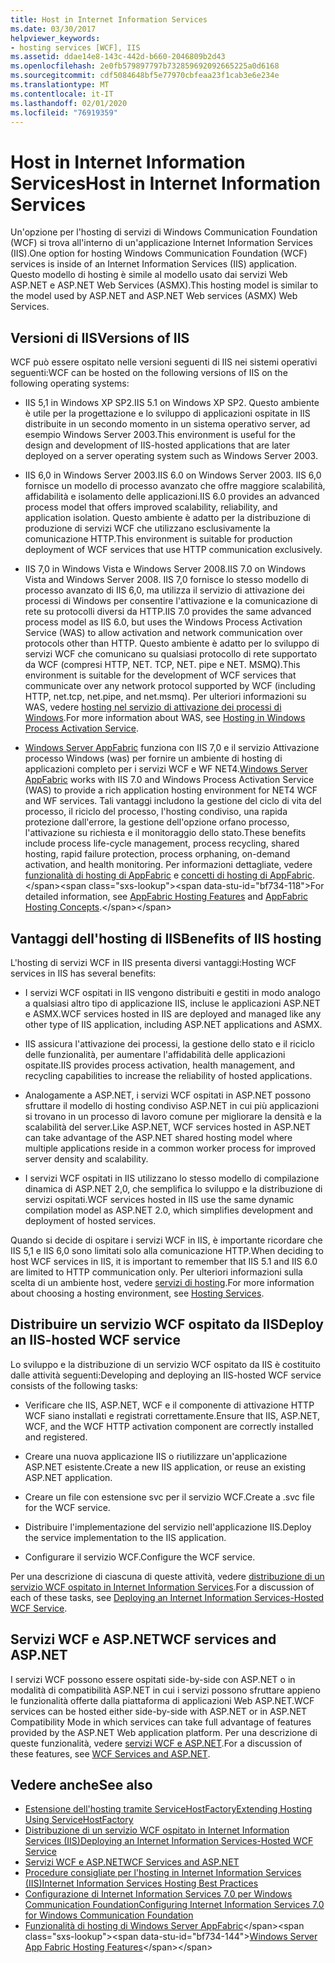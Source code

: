 ```yaml
---
title: Host in Internet Information Services
ms.date: 03/30/2017
helpviewer_keywords:
- hosting services [WCF], IIS
ms.assetid: ddae14e8-143c-442d-b660-2046809b2d43
ms.openlocfilehash: 2e0fb579897797b732859692092665225a0d6168
ms.sourcegitcommit: cdf5084648bf5e77970cbfeaa23f1cab3e6e234e
ms.translationtype: MT
ms.contentlocale: it-IT
ms.lasthandoff: 02/01/2020
ms.locfileid: "76919359"
---
```

# <a name="host-in-internet-information-services"></a><span data-ttu-id="bf734-102">Host in Internet Information Services</span><span class="sxs-lookup"><span data-stu-id="bf734-102">Host in Internet Information Services</span></span>

<span data-ttu-id="bf734-103">Un'opzione per l'hosting di servizi di Windows Communication Foundation (WCF) si trova all'interno di un'applicazione Internet Information Services (IIS).</span><span class="sxs-lookup"><span data-stu-id="bf734-103">One option for hosting Windows Communication Foundation (WCF) services is inside of an Internet Information Services (IIS) application.</span></span> <span data-ttu-id="bf734-104">Questo modello di hosting è simile al modello usato dai servizi Web ASP.NET e ASP.NET Web Services (ASMX).</span><span class="sxs-lookup"><span data-stu-id="bf734-104">This hosting model is similar to the model used by ASP.NET and ASP.NET Web services (ASMX) Web Services.</span></span>

## <a name="versions-of-iis"></a><span data-ttu-id="bf734-105">Versioni di IIS</span><span class="sxs-lookup"><span data-stu-id="bf734-105">Versions of IIS</span></span>

<span data-ttu-id="bf734-106">WCF può essere ospitato nelle versioni seguenti di IIS nei sistemi operativi seguenti:</span><span class="sxs-lookup"><span data-stu-id="bf734-106">WCF can be hosted on the following versions of IIS on the following operating systems:</span></span>

- <span data-ttu-id="bf734-107">IIS 5,1 in Windows XP SP2.</span><span class="sxs-lookup"><span data-stu-id="bf734-107">IIS 5.1 on Windows XP SP2.</span></span> <span data-ttu-id="bf734-108">Questo ambiente è utile per la progettazione e lo sviluppo di applicazioni ospitate in IIS distribuite in un secondo momento in un sistema operativo server, ad esempio Windows Server 2003.</span><span class="sxs-lookup"><span data-stu-id="bf734-108">This environment is useful for the design and development of IIS-hosted applications that are later deployed on a server operating system such as Windows Server 2003.</span></span>

- <span data-ttu-id="bf734-109">IIS 6,0 in Windows Server 2003.</span><span class="sxs-lookup"><span data-stu-id="bf734-109">IIS 6.0 on Windows Server 2003.</span></span> <span data-ttu-id="bf734-110">IIS 6,0 fornisce un modello di processo avanzato che offre maggiore scalabilità, affidabilità e isolamento delle applicazioni.</span><span class="sxs-lookup"><span data-stu-id="bf734-110">IIS 6.0 provides an advanced process model that offers improved scalability, reliability, and application isolation.</span></span> <span data-ttu-id="bf734-111">Questo ambiente è adatto per la distribuzione di produzione di servizi WCF che utilizzano esclusivamente la comunicazione HTTP.</span><span class="sxs-lookup"><span data-stu-id="bf734-111">This environment is suitable for production deployment of WCF services that use HTTP communication exclusively.</span></span>

- <span data-ttu-id="bf734-112">IIS 7,0 in Windows Vista e Windows Server 2008.</span><span class="sxs-lookup"><span data-stu-id="bf734-112">IIS 7.0 on Windows Vista and Windows Server 2008.</span></span> <span data-ttu-id="bf734-113">IIS 7,0 fornisce lo stesso modello di processo avanzato di IIS 6,0, ma utilizza il servizio di attivazione dei processi di Windows per consentire l'attivazione e la comunicazione di rete su protocolli diversi da HTTP.</span><span class="sxs-lookup"><span data-stu-id="bf734-113">IIS 7.0 provides the same advanced process model as IIS 6.0, but uses the Windows Process Activation Service (WAS) to allow activation and network communication over protocols other than HTTP.</span></span> <span data-ttu-id="bf734-114">Questo ambiente è adatto per lo sviluppo di servizi WCF che comunicano su qualsiasi protocollo di rete supportato da WCF (compresi HTTP, NET. TCP, NET. pipe e NET. MSMQ).</span><span class="sxs-lookup"><span data-stu-id="bf734-114">This environment is suitable for the development of WCF services that communicate over any network protocol supported by WCF (including HTTP, net.tcp, net.pipe, and net.msmq).</span></span> <span data-ttu-id="bf734-115">Per ulteriori informazioni su WAS, vedere [hosting nel servizio di attivazione dei processi di Windows](../../../../docs/framework/wcf/feature-details/hosting-in-windows-process-activation-service.md).</span><span class="sxs-lookup"><span data-stu-id="bf734-115">For more information about WAS, see [Hosting in Windows Process Activation Service](../../../../docs/framework/wcf/feature-details/hosting-in-windows-process-activation-service.md).</span></span>

- <span data-ttu-id="bf734-116">[Windows Server AppFabric](https://docs.microsoft.com/previous-versions/appfabric/ff384253(v=azure.10)) funziona con IIS 7,0 e il servizio Attivazione processo Windows (was) per fornire un ambiente di hosting di applicazioni completo per i servizi WCF e WF NET4.</span><span class="sxs-lookup"><span data-stu-id="bf734-116">[Windows Server AppFabric](https://docs.microsoft.com/previous-versions/appfabric/ff384253(v=azure.10)) works with IIS 7.0 and Windows Process Activation Service (WAS) to provide a rich application hosting environment for NET4 WCF and WF services.</span></span> <span data-ttu-id="bf734-117">Tali vantaggi includono la gestione del ciclo di vita del processo, il riciclo del processo, l'hosting condiviso, una rapida protezione dall'errore, la gestione dell'opzione orfano processo, l'attivazione su richiesta e il monitoraggio dello stato.</span><span class="sxs-lookup"><span data-stu-id="bf734-117">These benefits include process life-cycle management, process recycling, shared hosting, rapid failure protection, process orphaning, on-demand activation, and health monitoring.</span></span> <span data-ttu-id="bf734-118">Per informazioni dettagliate, vedere [funzionalità di hosting di AppFabric](https://docs.microsoft.com/previous-versions/appfabric/ee677189(v=azure.10)) e [concetti di hosting di AppFabric](https://docs.microsoft.com/previous-versions/appfabric/ee677371(v=azure.10)).</span><span class="sxs-lookup"><span data-stu-id="bf734-118">For detailed information, see [AppFabric Hosting Features](https://docs.microsoft.com/previous-versions/appfabric/ee677189(v=azure.10)) and [AppFabric Hosting Concepts](https://docs.microsoft.com/previous-versions/appfabric/ee677371(v=azure.10)).</span></span>

## <a name="benefits-of-iis-hosting"></a><span data-ttu-id="bf734-119">Vantaggi dell'hosting di IIS</span><span class="sxs-lookup"><span data-stu-id="bf734-119">Benefits of IIS hosting</span></span>

<span data-ttu-id="bf734-120">L'hosting di servizi WCF in IIS presenta diversi vantaggi:</span><span class="sxs-lookup"><span data-stu-id="bf734-120">Hosting WCF services in IIS has several benefits:</span></span>

- <span data-ttu-id="bf734-121">I servizi WCF ospitati in IIS vengono distribuiti e gestiti in modo analogo a qualsiasi altro tipo di applicazione IIS, incluse le applicazioni ASP.NET e ASMX.</span><span class="sxs-lookup"><span data-stu-id="bf734-121">WCF services hosted in IIS are deployed and managed like any other type of IIS application, including ASP.NET applications and ASMX.</span></span>

- <span data-ttu-id="bf734-122">IIS assicura l'attivazione dei processi, la gestione dello stato e il riciclo delle funzionalità, per aumentare l'affidabilità delle applicazioni ospitate.</span><span class="sxs-lookup"><span data-stu-id="bf734-122">IIS provides process activation, health management, and recycling capabilities to increase the reliability of hosted applications.</span></span>

- <span data-ttu-id="bf734-123">Analogamente a ASP.NET, i servizi WCF ospitati in ASP.NET possono sfruttare il modello di hosting condiviso ASP.NET in cui più applicazioni si trovano in un processo di lavoro comune per migliorare la densità e la scalabilità del server.</span><span class="sxs-lookup"><span data-stu-id="bf734-123">Like ASP.NET, WCF services hosted in ASP.NET can take advantage of the ASP.NET shared hosting model where multiple applications reside in a common worker process for improved server density and scalability.</span></span>

- <span data-ttu-id="bf734-124">I servizi WCF ospitati in IIS utilizzano lo stesso modello di compilazione dinamica di ASP.NET 2,0, che semplifica lo sviluppo e la distribuzione di servizi ospitati.</span><span class="sxs-lookup"><span data-stu-id="bf734-124">WCF services hosted in IIS use the same dynamic compilation model as ASP.NET 2.0, which simplifies development and deployment of hosted services.</span></span>

<span data-ttu-id="bf734-125">Quando si decide di ospitare i servizi WCF in IIS, è importante ricordare che IIS 5,1 e IIS 6,0 sono limitati solo alla comunicazione HTTP.</span><span class="sxs-lookup"><span data-stu-id="bf734-125">When deciding to host WCF services in IIS, it is important to remember that IIS 5.1 and IIS 6.0 are limited to HTTP communication only.</span></span> <span data-ttu-id="bf734-126">Per ulteriori informazioni sulla scelta di un ambiente host, vedere [servizi di hosting](../../../../docs/framework/wcf/hosting-services.md).</span><span class="sxs-lookup"><span data-stu-id="bf734-126">For more information about choosing a hosting environment, see [Hosting Services](../../../../docs/framework/wcf/hosting-services.md).</span></span>

## <a name="deploy-an-iis-hosted-wcf-service"></a><span data-ttu-id="bf734-127">Distribuire un servizio WCF ospitato da IIS</span><span class="sxs-lookup"><span data-stu-id="bf734-127">Deploy an IIS-hosted WCF service</span></span>

<span data-ttu-id="bf734-128">Lo sviluppo e la distribuzione di un servizio WCF ospitato da IIS è costituito dalle attività seguenti:</span><span class="sxs-lookup"><span data-stu-id="bf734-128">Developing and deploying an IIS-hosted WCF service consists of the following tasks:</span></span>

- <span data-ttu-id="bf734-129">Verificare che IIS, ASP.NET, WCF e il componente di attivazione HTTP WCF siano installati e registrati correttamente.</span><span class="sxs-lookup"><span data-stu-id="bf734-129">Ensure that IIS, ASP.NET, WCF, and the WCF HTTP activation component are correctly installed and registered.</span></span>

- <span data-ttu-id="bf734-130">Creare una nuova applicazione IIS o riutilizzare un'applicazione ASP.NET esistente.</span><span class="sxs-lookup"><span data-stu-id="bf734-130">Create a new IIS application, or reuse an existing ASP.NET application.</span></span>

- <span data-ttu-id="bf734-131">Creare un file con estensione svc per il servizio WCF.</span><span class="sxs-lookup"><span data-stu-id="bf734-131">Create a .svc file for the WCF service.</span></span>

- <span data-ttu-id="bf734-132">Distribuire l'implementazione del servizio nell'applicazione IIS.</span><span class="sxs-lookup"><span data-stu-id="bf734-132">Deploy the service implementation to the IIS application.</span></span>

- <span data-ttu-id="bf734-133">Configurare il servizio WCF.</span><span class="sxs-lookup"><span data-stu-id="bf734-133">Configure the WCF service.</span></span>

<span data-ttu-id="bf734-134">Per una descrizione di ciascuna di queste attività, vedere [distribuzione di un servizio WCF ospitato in Internet Information Services](../../../../docs/framework/wcf/feature-details/deploying-an-internet-information-services-hosted-wcf-service.md).</span><span class="sxs-lookup"><span data-stu-id="bf734-134">For a discussion of each of these tasks, see [Deploying an Internet Information Services-Hosted WCF Service](../../../../docs/framework/wcf/feature-details/deploying-an-internet-information-services-hosted-wcf-service.md).</span></span>

## <a name="wcf-services-and-aspnet"></a><span data-ttu-id="bf734-135">Servizi WCF e ASP.NET</span><span class="sxs-lookup"><span data-stu-id="bf734-135">WCF services and ASP.NET</span></span>

<span data-ttu-id="bf734-136">I servizi WCF possono essere ospitati side-by-side con ASP.NET o in modalità di compatibilità ASP.NET in cui i servizi possono sfruttare appieno le funzionalità offerte dalla piattaforma di applicazioni Web ASP.NET.</span><span class="sxs-lookup"><span data-stu-id="bf734-136">WCF services can be hosted either side-by-side with ASP.NET or in ASP.NET Compatibility Mode in which services can take full advantage of features provided by the ASP.NET Web application platform.</span></span> <span data-ttu-id="bf734-137">Per una descrizione di queste funzionalità, vedere [servizi WCF e ASP.NET](../../../../docs/framework/wcf/feature-details/wcf-services-and-aspnet.md).</span><span class="sxs-lookup"><span data-stu-id="bf734-137">For a discussion of these features, see [WCF Services and ASP.NET](../../../../docs/framework/wcf/feature-details/wcf-services-and-aspnet.md).</span></span>

## <a name="see-also"></a><span data-ttu-id="bf734-138">Vedere anche</span><span class="sxs-lookup"><span data-stu-id="bf734-138">See also</span></span>

- [<span data-ttu-id="bf734-139">Estensione dell'hosting tramite ServiceHostFactory</span><span class="sxs-lookup"><span data-stu-id="bf734-139">Extending Hosting Using ServiceHostFactory</span></span>](../../../../docs/framework/wcf/extending/extending-hosting-using-servicehostfactory.md)
- [<span data-ttu-id="bf734-140">Distribuzione di un servizio WCF ospitato in Internet Information Services (IIS)</span><span class="sxs-lookup"><span data-stu-id="bf734-140">Deploying an Internet Information Services-Hosted WCF Service</span></span>](../../../../docs/framework/wcf/feature-details/deploying-an-internet-information-services-hosted-wcf-service.md)
- [<span data-ttu-id="bf734-141">Servizi WCF e ASP.NET</span><span class="sxs-lookup"><span data-stu-id="bf734-141">WCF Services and ASP.NET</span></span>](../../../../docs/framework/wcf/feature-details/wcf-services-and-aspnet.md)
- [<span data-ttu-id="bf734-142">Procedure consigliate per l'hosting in Internet Information Services (IIS)</span><span class="sxs-lookup"><span data-stu-id="bf734-142">Internet Information Services Hosting Best Practices</span></span>](../../../../docs/framework/wcf/feature-details/internet-information-services-hosting-best-practices.md)
- [<span data-ttu-id="bf734-143">Configurazione di Internet Information Services 7.0 per Windows Communication Foundation</span><span class="sxs-lookup"><span data-stu-id="bf734-143">Configuring Internet Information Services 7.0 for Windows Communication Foundation</span></span>](../../../../docs/framework/wcf/feature-details/configuring-iis-for-wcf.md)
- <span data-ttu-id="bf734-144">[Funzionalità di hosting di Windows Server AppFabric](https://docs.microsoft.com/previous-versions/appfabric/ee677189(v=azure.10))</span><span class="sxs-lookup"><span data-stu-id="bf734-144">[Windows Server App Fabric Hosting Features](https://docs.microsoft.com/previous-versions/appfabric/ee677189(v=azure.10))</span></span>
